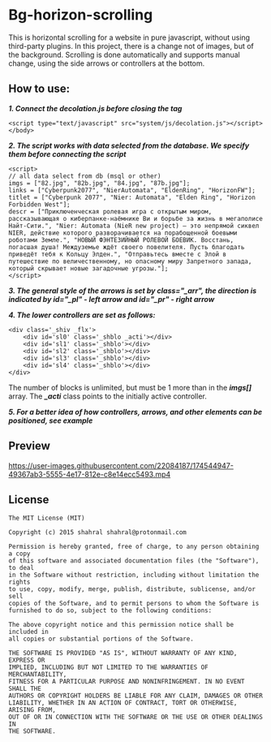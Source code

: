 # Bg-horizon-scrolling
This is horizontal scrolling for a website in pure javascript, without using third-party plugins. In this project, there is a change not of images, but of the background.
Scrolling is done automatically and supports manual change, using the side arrows or controllers at the bottom.

## How to use:

***1. Connect the decolation.js before closing the tag <body>***
```
<script type="text/javascript" src="system/js/decolation.js"></script>
</body>
```

***2. The script works with data selected from the database. We specify them before connecting the script***

```
<script>
// all data select from db (msql or other)
imgs = ["82.jpg", "82b.jpg", "84.jpg", "87b.jpg"];
links = ["Cyberpunk2077", "NierAutomata", "EldenRing", "HorizonFW"];
titlet = ["Cyberpunk 2077", "Nier: Automata", "Elden Ring", "Horizon Forbidden West"];
descr = ["Приключенческая ролевая игра с открытым миром, рассказывающая о киберпанке-наёмнике Ви и борьбе за жизнь в мегаполисе Найт-Сити.", "Nier: Automata (NieR new project) — это непрямой сиквел NIER, действие которого разворачивается на порабощенной боевыми роботами Земле.", "НОВЫЙ ФЭНТЕЗИЙНЫЙ РОЛЕВОЙ БОЕВИК. Восстань, погасшая душа! Междуземье ждёт своего повелителя. Пусть благодать приведёт тебя к Кольцу Элден.", "Отправьтесь вместе с Элой в путешествие по величественному, но опасному миру Запретного запада, который скрывает новые загадочные угрозы."];
</script>
```
***3. The general style of the arrows is set by class="_arr", the direction is indicated by id="_pl" - left arrow and id="_pr" - right arrow***

***4. The lower controllers are set as follows:***
```
<div class='_shiv _flx'>
	<div id='sl0' class='_shblo _acti'></div>
	<div id='sl1' class='_shblo'></div>
	<div id='sl2' class='_shblo'></div>
	<div id='sl3' class='_shblo'></div>
	<div id='sl4' class='_shblo'></div>
</div>
```
The number of blocks is unlimited, but must be 1 more than in the ***imgs[]*** array. The ***_acti*** class points to the initially active controller.

***5. For a better idea of how controllers, arrows, and other elements can be positioned, see example***


## Preview
https://user-images.githubusercontent.com/22084187/174544947-49367ab3-5555-4e17-812e-c8e14ecc5493.mp4

## License
```
The MIT License (MIT)

Copyright (c) 2015 shahral shahral@protonmail.com

Permission is hereby granted, free of charge, to any person obtaining a copy
of this software and associated documentation files (the "Software"), to deal
in the Software without restriction, including without limitation the rights
to use, copy, modify, merge, publish, distribute, sublicense, and/or sell
copies of the Software, and to permit persons to whom the Software is
furnished to do so, subject to the following conditions:

The above copyright notice and this permission notice shall be included in
all copies or substantial portions of the Software.

THE SOFTWARE IS PROVIDED "AS IS", WITHOUT WARRANTY OF ANY KIND, EXPRESS OR
IMPLIED, INCLUDING BUT NOT LIMITED TO THE WARRANTIES OF MERCHANTABILITY,
FITNESS FOR A PARTICULAR PURPOSE AND NONINFRINGEMENT. IN NO EVENT SHALL THE
AUTHORS OR COPYRIGHT HOLDERS BE LIABLE FOR ANY CLAIM, DAMAGES OR OTHER
LIABILITY, WHETHER IN AN ACTION OF CONTRACT, TORT OR OTHERWISE, ARISING FROM,
OUT OF OR IN CONNECTION WITH THE SOFTWARE OR THE USE OR OTHER DEALINGS IN
THE SOFTWARE.
```



